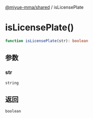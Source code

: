 [@miyue-mma/shared](../index.md) / isLicensePlate

# isLicensePlate()

```ts
function isLicensePlate(str): boolean
```

## 参数

### str

`string`

## 返回

`boolean`
